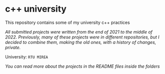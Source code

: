 # c++ university
This repository contains some of my university c++ practices

*All submitted projects were written from the end of 2021 to the middle of 2022. Previously, many of these projects were in different repositories, but I decided to combine them, making the old ones, with a history of changes, private.*

University: `RTU MIREA`

*You can read more about the projects in the README files inside the folders*

